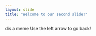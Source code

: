```yaml
---
layout: slide
title: "Welcome to our second slide!"
---
```

dis a meme
Use the left arrow to go back!
